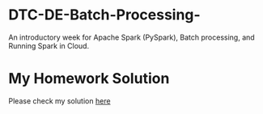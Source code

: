 # DTC-DE-Batch-Processing-
An introductory week for Apache Spark (PySpark), Batch processing, and Running Spark in Cloud.

# My Homework Solution
Please check my solution [here](https://github.com/PaulCaballero/DTC-DE-Batch-Processing-/blob/main/homework.ipynb)
